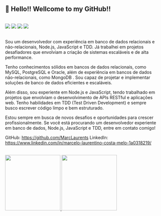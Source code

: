 ## 👋 Hello!! Wellcome to my GitHub!!
<br />
<div> 
<!--   <a href="https://www.youtube.com/channel/UC_-uuuZbY0AAt9CViNzvc-Q" target="_blank"><img src="https://img.shields.io/badge/YouTube-FF0000?style=for-the-badge&logo=youtube&logoColor=white" target="_blank"></a> -->
  <a href="https://bit.ly/MarceloLaurentinoLinkedIn" target="_blank"><img src="https://img.shields.io/badge/-LinkedIn-%230077B5?style=for-the-badge&logo=linkedin&logoColor=white" target="_blank"></a> 
  <a href = "mailto:marcelolaurentinomelo@gmail.com"><img src="https://img.shields.io/badge/Microsoft_Outlook-0078D4?style=for-the-badge&logo=microsoft-outlook&logoColor=white" target="_blank"></a>
 <a href="https://discord.com/" target="_blank"><img src="https://img.shields.io/badge/Discord-7289DA?style=for-the-badge&logo=discord&logoColor=white" target="_blank"></a> 
  <a href="https://www.instagram.com/marcelol4urentino/" target="_blank"><img src="https://img.shields.io/badge/-Instagram-%23E4405F?style=for-the-badge&logo=instagram&logoColor=white" target="_blank"></a>
<!--  	<a href="https://www.twitch.tv/rafaballerinii" target="_blank"><img src="https://img.shields.io/badge/Twitch-9146FF?style=for-the-badge&logo=twitch&logoColor=white" target="_blank"></a> -->
  
  
</div>

<br />

<p>
  Sou um desenvolvedor com experiência em banco de dados relacionais e não-relacionais, Node.js, JavaScript e TDD. Já trabalhei em projetos desafiadores que envolviam a criação de sistemas escaláveis e de alta performance.

Tenho conhecimentos sólidos em bancos de dados relacionais, como MySQL, PostgreSQL e Oracle, além de experiência em bancos de dados não-relacionais, como MongoDB . Sou capaz de projetar e implementar soluções de banco de dados eficientes e escaláveis.

Além disso, sou experiente em Node.js e JavaScript, tendo trabalhado em projetos que envolviam o desenvolvimento de APIs RESTful e aplicações web. Tenho habilidades em TDD (Test Driven Development) e sempre busco escrever código limpo e bem estruturado.

Estou sempre em busca de novos desafios e oportunidades para crescer profissionalmente. Se você está procurando um desenvolvedor experiente em banco de dados, Node.js, JavaScript e TDD, entre em contato comigo!

GitHub: https://github.com/MarcLaurents
LinkedIn: https://www.linkedin.com/in/marcelo-laurentino-costa-melo-1a0318219/
</p>
<br />
<div>
  <a href="https://github.com/marclaurents">
  <img height="180em" src="https://github-readme-stats.vercel.app/api?username=marclaurents&show_icons=true&theme=react&include_all_commits=true&count_private=true&custom_title=Estatísticas do meu perfil"/>
  <img height="180em" src="https://github-readme-stats.vercel.app/api/top-langs/?username=marclaurents&layout=compact&langs_count=7&theme=react&custom_title=Linguagens mais utilizadas"/>
</div><br />

<br />
 
##


